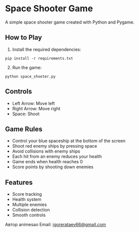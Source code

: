 # Space Shooter Game

A simple space shooter game created with Python and Pygame.

## How to Play

1. Install the required dependencies:
```
pip install -r requirements.txt
```

2. Run the game:
```
python space_shooter.py
```

## Controls

- Left Arrow: Move left
- Right Arrow: Move right
- Space: Shoot

## Game Rules

- Control your blue spaceship at the bottom of the screen
- Shoot red enemy ships by pressing space
- Avoid collisions with enemy ships
- Each hit from an enemy reduces your health
- Game ends when health reaches 0
- Score points by shooting down enemies

## Features

- Score tracking
- Health system
- Multiple enemies
- Collision detection
- Smooth controls

Автор
animesao
Email: igorerataev66@gmail.com
